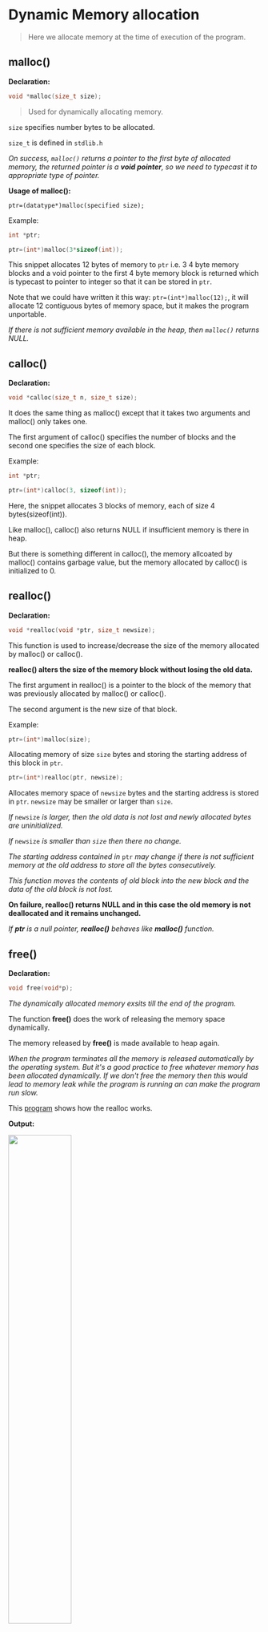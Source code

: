# Dynamic Memory allocation

> Here we allocate memory at the time of execution of the program.


## malloc()

**Declaration:**
```c
void *malloc(size_t size);
```

> Used for dynamically allocating memory.

`size` specifies number bytes to be allocated.

`size_t` is defined in `stdlib.h`


_On success, `malloc()` returns a pointer to the first byte of allocated memory, the returned pointer is a **void pointer**, so we need to typecast it to appropriate type of pointer._

**Usage of malloc():**

```
ptr=(datatype*)malloc(specified size);
```

Example:

```c
int *ptr;

ptr=(int*)malloc(3*sizeof(int));
```

This snippet allocates 12 bytes of memory to `ptr` i.e. 3 4 byte memory blocks and a void pointer to the first 4 byte memory block is returned which is typecast to pointer to integer so that it can be stored in `ptr`.


Note that we could have written it this way:  `ptr=(int*)malloc(12);`, it will allocate 12 contiguous bytes of memory space, but it makes the program unportable.


_If there is not sufficient memory available in the heap, then `malloc()` returns NULL._


## calloc()

**Declaration:**
```c
void *calloc(size_t n, size_t size);
```

It does the same thing as malloc() except that it takes two arguments and malloc() only takes one.

The first argument of calloc() specifies the number of blocks and the second one specifies the size of each block.

Example:

```c
int *ptr;

ptr=(int*)calloc(3, sizeof(int));
```

Here, the snippet allocates 3 blocks of memory, each of size 4 bytes(sizeof(int)).

Like malloc(), calloc() also returns NULL if insufficient memory is there in heap.

But there is something different in calloc(), the memory allcoated by malloc() contains garbage value, but the memory allocated by calloc() is initialized to 0.


## realloc()

**Declaration:**

```c
void *realloc(void *ptr, size_t newsize);
```

This function is used to increase/decrease the size of the memory allocated by malloc() or calloc().

**realloc() alters the size of the memory block without losing the old data.**

The first argument in realloc() is a pointer to the block of the memory that was previously allocated by malloc() or calloc().

The second argument is the new size of that block.

Example:

```c
ptr=(int*)malloc(size);
```

Allocating memory of size `size` bytes and storing the starting address of this block in `ptr`.

```c
ptr=(int*)realloc(ptr, newsize);
```

Allocates memory space of `newsize` bytes and the starting address is stored in `ptr`. `newsize` may be smaller or larger than `size`.

_If_ `newsize` _is larger, then the old data is not lost and newly allocated bytes are uninitialized._

_If_ `newsize` _is smaller than `size` then there no change._


_The starting address contained in_ `ptr` _may change if there is not sufficient memory at the old address to store all the bytes consecutively._

_This function moves the contents of old block into the new block and the data of the old block is not lost._

**On failure, realloc() returns NULL and in this case the old memory is not deallocated and it remains unchanged.**

_If **ptr** is a null pointer, **realloc()** behaves like **malloc()** function._

## free()

**Declaration:**

```c
void free(void*p);
```

_The dynamically allocated memory exsits till the end of the program._

The function **free()** does the work of releasing the memory space dynamically.

The memory released by **free()** is made available to heap again.


_When the program terminates all the memory is released automatically by the operating system. But it's a good practice to free whatever memory has been allocated dynamically. If we don't free the memory then this would lead to memory leak while the program is running an can make the program run slow._

This [program](https://github.com/C0DER11101/CPrograms/blob/CProgramming/Pointers/tests/t8.c) shows how the realloc works.

**Output:**

<img src="https://github.com/C0DER11101/CPrograms/blob/CProgramming/Pointers/tests/t8Output.png" width="50%" height="50%">

# Dynamic array

## 1D array

[t9.c](https://github.com/C0DER11101/CPrograms/blob/CProgramming/Pointers/tests/t9.c) shows a dynamic array.

**Output:**

<img src="https://github.com/C0DER11101/CPrograms/blob/CProgramming/Pointers/tests/t9Output.png" width="50%" height="50%">

Notice that in `t9.c` there is a **scanf()** statement which contains this expression:

```c
&*(p+i);
```

Let's break this expression and understand what it means:

So first of all:

```c
p=(int*)calloc(size, sizeof(int));
```

Here `size` number of memory blocks(each 4 bytes) are allocated and `p` stores the address of the starting block.

Now, since `int` is 4 bytes, if we add 1 to `p` i.e. `p+1` it means that we are pointing to the next consecutive memory block after the current memory block. It looks as if we are adding `1` to `p` but in reality we are actually adding 4 bytes to the address contained in `p`, as soon as 4 bytes are added to the starting address we reach the next consecutive address right after the starting address, now if we add 2 to `p` like this: `p+2`, then we are basically adding `2x4` bytes i.e. 8 bytes to the starting address which as a result will take us to the third memory block's address and this goes on until we reach the final block.

Let's look at this expression:

```c
(p+i);
```

This is just what I had said previously, i can take any value between `0` and `size-1`.


```c
*(p+i);
```

This means that whatever address we have reached, we will dereference it i.e. we will access the value at that address.

`*(p+i)` can also be written as `p[i]`

So, now:

```c
&*(p+i);
```
this means _address of the value_.


```c
scanf("%d", &*(p+i));
```
this can also be written as:

```c
scanf("%d", (p+i));
```

Since `p` stores the starting address and whatever the value of `i`, it is added with `p` and we reach an address of elements of the array, we insert the value input by the user into the address.

This [program](https://github.com/C0DER11101/CPrograms/blob/CProgramming/Pointers/tests/t9_2.c) will make things clearer.

**Output:**

<img src="https://github.com/C0DER11101/CPrograms/blob/CProgramming/Pointers/tests/t9_2Output.png" width="50%" height="50%">

## 2D array

[t10.c](https://github.com/C0DER11101/CPrograms/blob/CProgramming/Pointers/tests/t10.c) shows us a dynamic 2D array.

**Output:**

<img src="https://github.com/C0DER11101/CPrograms/blob/CProgramming/Pointers/tests/t10Output.png" width="50%" height="50%">

```c
scanf("%d", (*(arr+i)+j);
```

This statement is pretty easy to understand once you understand what `*(p+i)` and `(p+i)` do in [1D array](https://github.com/C0DER11101/CPrograms/blob/CProgramming/Pointers/MemAlloc.md#1d-array).

_Always remember: **array name is a pointer to its**_ $0^{th}$ _**element be it a 1D array or a 2D array or any higher dimensional array and the**_ $0^{th}$ _**element neednot be a single element, it can be a 1D array or a 2D array depending on the dimension of the main array we are dealing with. If we are dealing with 1D array then the**_ $0^{th}$ _**element will be the the first element with index 0. If we are dealing with 2D array then the**_ $0^{th}$ _**element will be the**_ $0^{th}$ _**1D array(since 2D array is an array of 1D arrays). And like this the**_ $0^{th}$ _**element goes on changing on as we start dealing with higher dimensional arrays.**_

---
